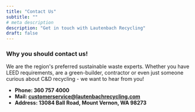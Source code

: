 ```yaml
---
title: "Contact Us"
subtitle: ""
# meta description
description: "Get in touch with Lautenbach Recycling"
draft: false
---
```



### Why you should contact us!
We are the region's preferred sustainable waste experts. Whether you have LEED requirements, are a green-builder, contractor or even just someone curious about C&D recycling - we want to hear from you!

* **Phone: 360 757 4000** 
* **Mail: customerservice@lautenbachrecycling.com**
* **Address: 13084 Ball Road, Mount Vernon, WA 98273**